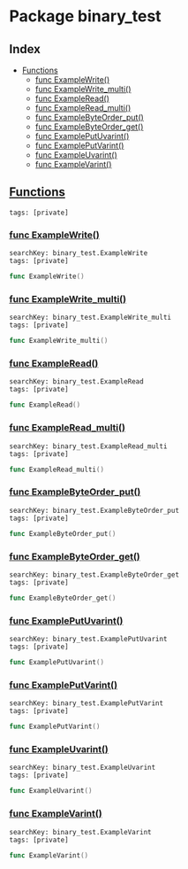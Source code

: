 # Package binary_test

## Index

* [Functions](#func)
    * [func ExampleWrite()](#ExampleWrite)
    * [func ExampleWrite_multi()](#ExampleWrite_multi)
    * [func ExampleRead()](#ExampleRead)
    * [func ExampleRead_multi()](#ExampleRead_multi)
    * [func ExampleByteOrder_put()](#ExampleByteOrder_put)
    * [func ExampleByteOrder_get()](#ExampleByteOrder_get)
    * [func ExamplePutUvarint()](#ExamplePutUvarint)
    * [func ExamplePutVarint()](#ExamplePutVarint)
    * [func ExampleUvarint()](#ExampleUvarint)
    * [func ExampleVarint()](#ExampleVarint)


## <a id="func" href="#func">Functions</a>

```
tags: [private]
```

### <a id="ExampleWrite" href="#ExampleWrite">func ExampleWrite()</a>

```
searchKey: binary_test.ExampleWrite
tags: [private]
```

```Go
func ExampleWrite()
```

### <a id="ExampleWrite_multi" href="#ExampleWrite_multi">func ExampleWrite_multi()</a>

```
searchKey: binary_test.ExampleWrite_multi
tags: [private]
```

```Go
func ExampleWrite_multi()
```

### <a id="ExampleRead" href="#ExampleRead">func ExampleRead()</a>

```
searchKey: binary_test.ExampleRead
tags: [private]
```

```Go
func ExampleRead()
```

### <a id="ExampleRead_multi" href="#ExampleRead_multi">func ExampleRead_multi()</a>

```
searchKey: binary_test.ExampleRead_multi
tags: [private]
```

```Go
func ExampleRead_multi()
```

### <a id="ExampleByteOrder_put" href="#ExampleByteOrder_put">func ExampleByteOrder_put()</a>

```
searchKey: binary_test.ExampleByteOrder_put
tags: [private]
```

```Go
func ExampleByteOrder_put()
```

### <a id="ExampleByteOrder_get" href="#ExampleByteOrder_get">func ExampleByteOrder_get()</a>

```
searchKey: binary_test.ExampleByteOrder_get
tags: [private]
```

```Go
func ExampleByteOrder_get()
```

### <a id="ExamplePutUvarint" href="#ExamplePutUvarint">func ExamplePutUvarint()</a>

```
searchKey: binary_test.ExamplePutUvarint
tags: [private]
```

```Go
func ExamplePutUvarint()
```

### <a id="ExamplePutVarint" href="#ExamplePutVarint">func ExamplePutVarint()</a>

```
searchKey: binary_test.ExamplePutVarint
tags: [private]
```

```Go
func ExamplePutVarint()
```

### <a id="ExampleUvarint" href="#ExampleUvarint">func ExampleUvarint()</a>

```
searchKey: binary_test.ExampleUvarint
tags: [private]
```

```Go
func ExampleUvarint()
```

### <a id="ExampleVarint" href="#ExampleVarint">func ExampleVarint()</a>

```
searchKey: binary_test.ExampleVarint
tags: [private]
```

```Go
func ExampleVarint()
```

